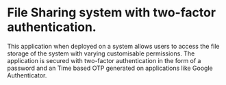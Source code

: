 # File Sharing system with two-factor authentication.

This application when deployed on a system allows users to access the file storage of the system with varying customisable permissions.
The application is secured with two-factor authentication in the form of a password and an Time based OTP generated on applications like Google Authenticator.
